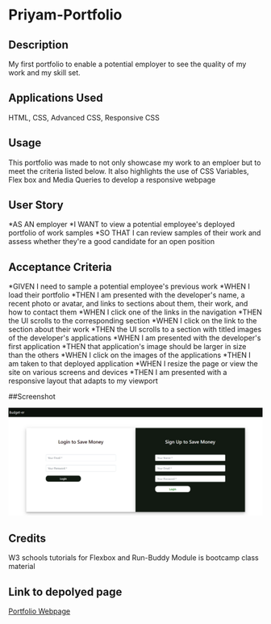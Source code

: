 # Priyam-Portfolio

## Description

My first portfolio to enable a potential employer to see the quality of my work and my skill set.

## Applications Used

HTML, CSS, Advanced CSS, Responsive CSS

## Usage

This portfolio was made to not only showcase my work to an emploer but to meet the criteria listed below. It also highlights the use of CSS Variables, Flex box and Media Queries to develop a responsive webpage

## User Story

*AS AN employer
*I WANT to view a potential employee's deployed portfolio of work samples
*SO THAT I can review samples of their work and assess whether they're a good candidate for an open position


## Acceptance Criteria

*GIVEN I need to sample a potential employee's previous work
*WHEN I load their portfolio
*THEN I am presented with the developer's name, a recent photo or avatar, and links to sections about them, their work, and how to contact them
*WHEN I click one of the links in the navigation
*THEN the UI scrolls to the corresponding section
*WHEN I click on the link to the section about their work
*THEN the UI scrolls to a section with titled images of the developer's applications
*WHEN I am presented with the developer's first application
*THEN that application's image should be larger in size than the others
*WHEN I click on the images of the applications
*THEN I am taken to that deployed application
*WHEN I resize the page or view the site on various screens and devices
*THEN I am presented with a responsive layout that adapts to my viewport

##Screenshot

![alt="Screenshot of Landing Page"](assets/images/screenshot.png)

## Credits

W3 schools tutorials for Flexbox and Run-Buddy Module is bootcamp class material

## Link to depolyed page

[Portfolio Webpage]( https://cpriyam90.github.io/First-Portfolio-Assignment/)
